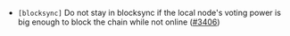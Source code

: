 - `[blocksync]` Do not stay in blocksync if the local node's voting power
  is big enough to block the chain while not online
  ([\#3406](https://github.com/cometbft/cometbft/pull/3406))
